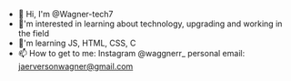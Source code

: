 - 👋 Hi, I'm @Wagner-tech7
- 👀'm interested in learning about technology, upgrading and working in the field 
- 🌱'm learning JS, HTML, CSS, C
- 📫 How to get to me: 
Instagram @waggnerr_ 
personal email: jaerversonwagner@gmail.com


<!---
Wagner-tech7/Wagner-tech7 is a ✨ special ✨ repository because its `README.md` (this file) appears on your GitHub profile.
You can click the Preview link to take a look at your changes.
--->
